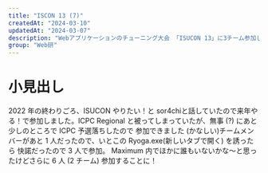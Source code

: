 ```yaml
---
title: "ISCON 13 (7)"
createdAt: "2024-03-10"
updatedAt: "2024-03-07"
description: "Webアプリケーションのチューニング大会 「ISUCON 13」に3チーム参加しうち1チームが学生5位・総合25位という成績を収めました"
group: "Web研"
---
```

# 小見出し
2022 年の終わりごろ、ISUCON やりたい！と sor4chiと話していたので来年やる！で参加しました。ICPC Regional と被ってしまっていたが、無事 (?) にあと少しのところで ICPC 予選落ちしたので
参加できました (かなしい)チームメンバーがあと 1 人だったので、いとこの Ryoga.exe(新しいタブで開く) を誘ったら
快諾だったので 3 人で参加。
Maximum 内でほかに誰もいないかな～と思ったけどさらに 6 人 (2 チーム) 参加することに！